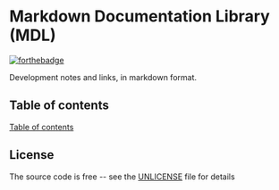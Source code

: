 # Markdown Documentation Library (MDL)

[![forthebadge](https://forthebadge.com/images/badges/reading-6th-grade-level.svg)](https://forthebadge.com)

Development notes and links, in markdown format.

## Table of contents

[Table of contents](docs/README.md)

## License

The source code is free -- see the [UNLICENSE](UNLICENSE) file for details
